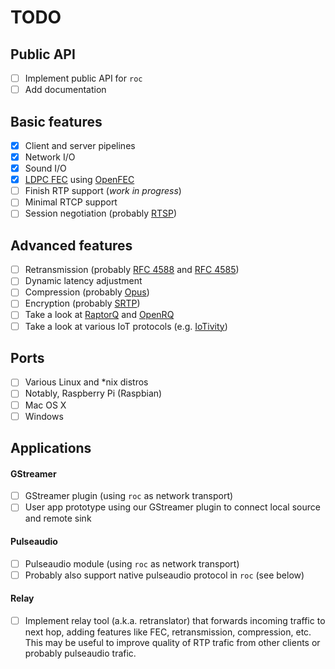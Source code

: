 TODO
====

Public API
----------

- [ ] Implement public API for `roc`
- [ ] Add documentation

Basic features
--------------

- [x] Client and server pipelines
- [x] Network I/O
- [x] Sound I/O
- [x] [LDPC FEC](https://en.wikipedia.org/wiki/Low-density_parity-check_code) using [OpenFEC](http://openfec.org/)
- [ ] Finish RTP support (*work in progress*)
- [ ] Minimal RTCP support
- [ ] Session negotiation (probably  [RTSP](https://en.wikipedia.org/wiki/Real_Time_Streaming_Protocol))

Advanced features
-----------------

- [ ] Retransmission (probably [RFC 4588](https://tools.ietf.org/html/rfc4588) and
[RFC 4585](https://tools.ietf.org/html/rfc4585))
- [ ] Dynamic latency adjustment
- [ ] Compression (probably [Opus](https://www.opus-codec.org/))
- [ ] Encryption (probably [SRTP](https://en.wikipedia.org/wiki/Secure_Real-time_Transport_Protocol))
- [ ] Take a look at [RaptorQ](https://tools.ietf.org/html/rfc6330) and [OpenRQ](https://github.com/openrq-team/OpenRQ)
- [ ] Take a look at various IoT protocols (e.g. [IoTivity](https://www.iotivity.org/))

Ports
-----

- [ ] Various Linux and *nix distros
- [ ] Notably, Raspberry Pi (Raspbian)
- [ ] Mac OS X
- [ ] Windows

Applications
------------

#### GStreamer

- [ ] GStreamer plugin (using `roc` as network transport)
- [ ] User app prototype using our GStreamer plugin to connect local source and remote sink

#### Pulseaudio 

- [ ] Pulseaudio module (using `roc` as network transport)
- [ ] Probably also support native pulseaudio protocol in `roc` (see below)

#### Relay

- [ ] Implement relay tool (a.k.a. retranslator) that forwards incoming traffic to next hop, adding features
  like FEC, retransmission, compression, etc. This may be useful to improve quality of RTP trafic from
  other clients or probably pulseaudio trafic.
